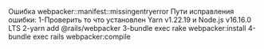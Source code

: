 Ошибка webpacker::manifest::missingentryerror
Пути исправления ошибки:
 1-Проверить то что установлен Yarn v1.22.19 и Node.js v16.16.0 LTS
 2-yarn add @rails/webpacker
 3-bundle exec rake webpacker:install
 4-bundle exec rails webpacker:compile

